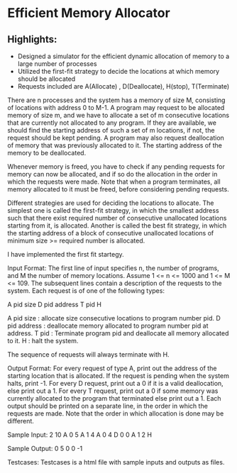 # Efficient Memory Allocator

## Highlights:
- Designed a simulator for the efficient dynamic allocation of memory to a large number of processes
- Utilized the first-fit strategy to decide the locations at which memory should be allocated
- Requests included are A(Allocate) , D(Deallocate), H(stop), T(Terminate)



There are n processes and the system has a memory of size M, consisting of locations
with address 0 to M-1. A program may request to be allocated memory of size m,
and we have to allocate a set of m consecutive locations that are currently
not allocated to any program. If they are available, we should find the 
starting address of such a set of m locations, if not, the request
should be kept pending. A program may also request deallocation of memory
that was previously allocated to it. The starting address of the memory
to be deallocated.

Whenever memory is freed, you have to check if any pending requests for memory can now be allocated, and if so do the allocation in the order in which the requests were made. Note that when a program terminates, all memory allocated to it must be freed, before considering pending requests.

Different strategies are used for deciding the locations to allocate. The simplest one is called the first-fit strategy, in which the smallest address such that there exist required number of consecutive unallocated locations starting from it, is allocated. Another is called the best fit strategy, in which the starting address of a block of consecutive unallocated locations of minimum size >= required number is allocated.

I have implemented the first fit startegy.

Input Format:
The first line of input specifies n, the number of programs, and M the number of memory locations. Assume 1 <= n <= 1000 and 1 <= M <= 109. The subsequent lines contain a description of the requests to the system. Each request is of one of the following types:

A pid size
D pid address
T pid
H

A pid size : allocate size consecutive locations to program number pid.
D pid address : deallocate memory allocated to program number pid at address.
T pid : Terminate program pid and deallocate all memory allocated to it.
H : halt the system.

The sequence of requests will always terminate with H.

Output Format:
For every request of type A, print out the address of the starting location that is allocated. If the request is pending when the system halts, print -1. For every D request, print out a 0 if it is a valid deallocation, else print out a 1. For every T request, print out a 0 if some memory was currently allocated to the program that terminated else print out a 1. Each output should be printed on a separate line, in the order in which the requests are made. Note that the order in which allocation is done may be different.

Sample Input:
2 10
A 0 5
A 1 4
A 0 4
D 0 0
A 1 2
H

Sample Output:
0
5
0
0
-1

Testcases:
Testcases is a html file with sample inputs and outputs as files.
